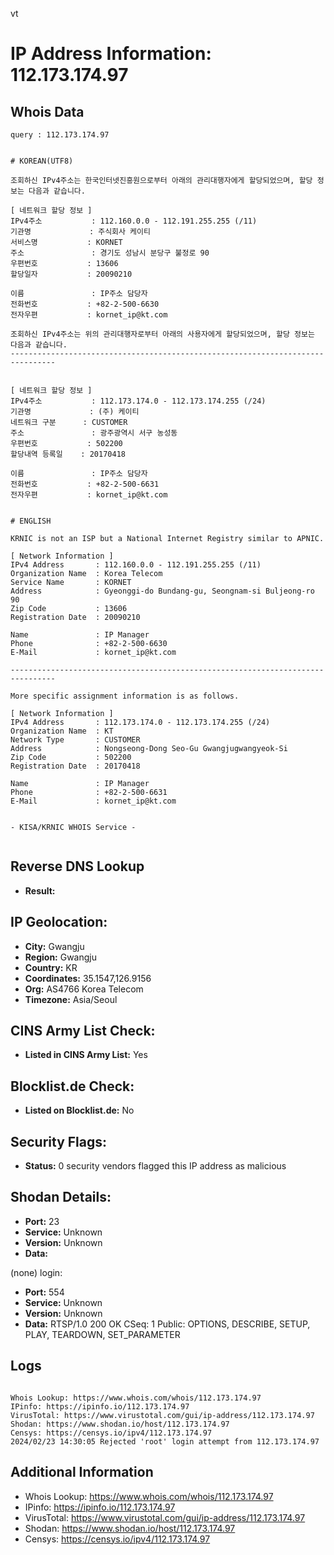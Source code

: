 vt
# IP Address Information: 112.173.174.97

## Whois Data
```
query : 112.173.174.97


# KOREAN(UTF8)

조회하신 IPv4주소는 한국인터넷진흥원으로부터 아래의 관리대행자에게 할당되었으며, 할당 정보는 다음과 같습니다.

[ 네트워크 할당 정보 ]
IPv4주소           : 112.160.0.0 - 112.191.255.255 (/11)
기관명             : 주식회사 케이티
서비스명           : KORNET
주소               : 경기도 성남시 분당구 불정로 90
우편번호           : 13606
할당일자           : 20090210

이름               : IP주소 담당자
전화번호           : +82-2-500-6630
전자우편           : kornet_ip@kt.com

조회하신 IPv4주소는 위의 관리대행자로부터 아래의 사용자에게 할당되었으며, 할당 정보는 다음과 같습니다.
--------------------------------------------------------------------------------


[ 네트워크 할당 정보 ]
IPv4주소           : 112.173.174.0 - 112.173.174.255 (/24)
기관명             : (주) 케이티
네트워크 구분      : CUSTOMER
주소               : 광주광역시 서구 농성동
우편번호           : 502200
할당내역 등록일    : 20170418

이름               : IP주소 담당자
전화번호           : +82-2-500-6631
전자우편           : kornet_ip@kt.com


# ENGLISH

KRNIC is not an ISP but a National Internet Registry similar to APNIC.

[ Network Information ]
IPv4 Address       : 112.160.0.0 - 112.191.255.255 (/11)
Organization Name  : Korea Telecom
Service Name       : KORNET
Address            : Gyeonggi-do Bundang-gu, Seongnam-si Buljeong-ro 90
Zip Code           : 13606
Registration Date  : 20090210

Name               : IP Manager
Phone              : +82-2-500-6630
E-Mail             : kornet_ip@kt.com

--------------------------------------------------------------------------------

More specific assignment information is as follows.

[ Network Information ]
IPv4 Address       : 112.173.174.0 - 112.173.174.255 (/24)
Organization Name  : KT
Network Type       : CUSTOMER
Address            : Nongseong-Dong Seo-Gu Gwangjugwangyeok-Si
Zip Code           : 502200
Registration Date  : 20170418

Name               : IP Manager
Phone              : +82-2-500-6631
E-Mail             : kornet_ip@kt.com


- KISA/KRNIC WHOIS Service -


```
## Reverse DNS Lookup
- **Result:** 

## IP Geolocation:
- **City:** Gwangju
- **Region:** Gwangju
- **Country:** KR
- **Coordinates:** 35.1547,126.9156
- **Org:** AS4766 Korea Telecom
- **Timezone:** Asia/Seoul

## CINS Army List Check:
- **Listed in CINS Army List:** 
Yes

## Blocklist.de Check:
- **Listed on Blocklist.de:** 
No

## Security Flags:
- **Status:** 0 security vendors flagged this IP address as malicious

## Shodan Details:
- **Port:** 23
- **Service:** Unknown
- **Version:** Unknown
- **Data:** 
(none) login: 

- **Port:** 554
- **Service:** Unknown
- **Version:** Unknown
- **Data:** RTSP/1.0 200 OK
CSeq: 1
Public: OPTIONS, DESCRIBE, SETUP, PLAY, TEARDOWN, SET_PARAMETER



## Logs
```

Whois Lookup: https://www.whois.com/whois/112.173.174.97
IPinfo: https://ipinfo.io/112.173.174.97
VirusTotal: https://www.virustotal.com/gui/ip-address/112.173.174.97
Shodan: https://www.shodan.io/host/112.173.174.97
Censys: https://censys.io/ipv4/112.173.174.97
2024/02/23 14:30:05 Rejected 'root' login attempt from 112.173.174.97

```
## Additional Information
- Whois Lookup: https://www.whois.com/whois/112.173.174.97
- IPinfo: https://ipinfo.io/112.173.174.97
- VirusTotal: https://www.virustotal.com/gui/ip-address/112.173.174.97
- Shodan: https://www.shodan.io/host/112.173.174.97
- Censys: https://censys.io/ipv4/112.173.174.97

